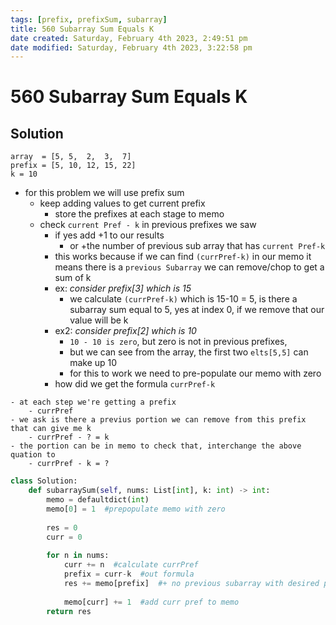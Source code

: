 ```yaml
---
tags: [prefix, prefixSum, subarray]
title: 560 Subarray Sum Equals K
date created: Saturday, February 4th 2023, 2:49:51 pm
date modified: Saturday, February 4th 2023, 3:22:58 pm
---
```


# 560 Subarray Sum Equals K

## Solution

```example
array  = [5, 5,  2,  3,  7]
prefix = [5, 10, 12, 15, 22]
k = 10
```

- for this problem we will use prefix sum
	- keep adding values to get current prefix
		- store the prefixes at each stage to memo
	- check `current Pref - k` in previous prefixes we saw
		- if yes add +1 to our results
			- or +the number of previous sub array that has `current Pref-k`
		- this works because if we can find `(currPref-k)` in our memo it means there is a `previous Subarray` we can remove/chop to get a sum of k
		- ex: *consider prefix[3] which is 15*
			- we calculate `(currPref-k)` which is 15-10 = 5, is there a subarray sum equal to 5, yes at index 0, if we remove that our value will be k
		- ex2: *consider prefix[2] which is 10*
			- `10 - 10 is zero`, but zero is not in previous prefixes,
			- but we can see from the array, the first two `elts[5,5]` can make up 10
			- for this to work we need to pre-populate our memo with zero
		- how did we get the formula `currPref-k`

```
- at each step we're getting a prefix
	- currPref
- we ask is there a previus portion we can remove from this prefix that can give me k
	- currPref - ? = k
- the portion can be in memo to check that, interchange the above quation to
	- currPref - k = ?
```

```python
class Solution:
    def subarraySum(self, nums: List[int], k: int) -> int:
        memo = defaultdict(int)
        memo[0] = 1  #prepopulate memo with zero
        
        res = 0
        curr = 0
        
        for n in nums:
            curr += n  #calculate currPref
            prefix = curr-k  #out formula
            res += memo[prefix]  #+ no previous subarray with desired prefix
            
            memo[curr] += 1  #add curr pref to memo
        return res
```
